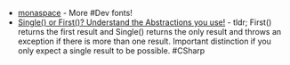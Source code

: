 - [monaspace](https://monaspace.githubnext.com/) - More #Dev fonts!
- [Single() or First()? Understand the Abstractions you use!](https://codeopinion.com/single-or-first-understand-the-abstractions-you-use/) - tldr; First() returns the first result and Single() returns the only result and throws an exception if there is more than one result. Important distinction if you only expect a single result to be possible. #CSharp